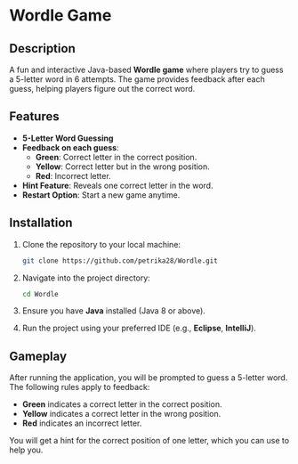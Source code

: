 # **Wordle Game**

## **Description**
A fun and interactive Java-based **Wordle game** where players try to guess a 5-letter word in 6 attempts. The game provides feedback after each guess, helping players figure out the correct word.

## **Features**
- **5-Letter Word Guessing**
- **Feedback on each guess**:
  - **Green**: Correct letter in the correct position.
  - **Yellow**: Correct letter but in the wrong position.
  - **Red**: Incorrect letter.
- **Hint Feature**: Reveals one correct letter in the word.
- **Restart Option**: Start a new game anytime.

## **Installation**
1. Clone the repository to your local machine:
    ```bash
    git clone https://github.com/petrika28/Wordle.git
    ```

2. Navigate into the project directory:
    ```bash
    cd Wordle
    ```

3. Ensure you have **Java** installed (Java 8 or above).

4. Run the project using your preferred IDE (e.g., **Eclipse**, **IntelliJ**).

## **Gameplay**
After running the application, you will be prompted to guess a 5-letter word. The following rules apply to feedback:
- **Green** indicates a correct letter in the correct position.
- **Yellow** indicates a correct letter in the wrong position.
- **Red** indicates an incorrect letter.

You will get a hint for the correct position of one letter, which you can use to help you.


